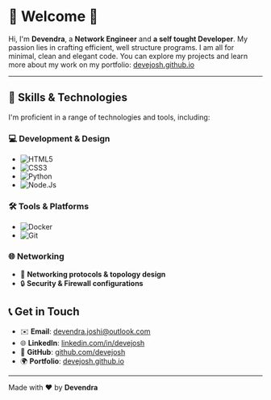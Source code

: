 # 🌟 Welcome 🌟

Hi, I'm **Devendra**, a **Network Engineer** and **a self tought Developer**. My passion lies in crafting efficient, well structure programs. I am all for minimal, clean and elegant code.
You can explore my projects and learn more about my work on my portfolio: [devejosh.github.io](https://devejosh.github.io)

---

## 🚀 Skills & Technologies

I'm proficient in a range of technologies and tools, including:

### 💻 **Development & Design**
- ![HTML5](https://img.shields.io/badge/HTML5-%23E34F26.svg?style=flat&logo=html5&logoColor=white)
- ![CSS3](https://img.shields.io/badge/CSS3-%231572B6.svg?style=flat&logo=css3&logoColor=white)
- ![Python](https://img.shields.io/badge/Python-%2314354C.svg?style=flat&logo=python&logoColor=white)
- ![Node.Js](https://img.shields.io/badge/Node.js-%2314354C.svg?style=flat&logo=nodedotjs)

### 🛠️ **Tools & Platforms**
- ![Docker](https://img.shields.io/badge/Docker-%2339B8D4.svg?style=flat&logo=docker&logoColor=white)
- ![Git](https://img.shields.io/badge/Git-%23F14E32.svg?style=flat&logo=git&logoColor=white)

### 🌐 **Networking**
- 🔌 **Networking protocols & topology design**
- 🔒 **Security & Firewall configurations**



<!-- ## 📂 Featured Projects

Here’s a selection of my projects where I blend creativity with technical prowess:

### 🚀 **[Network Optimizer Tool](https://github.com/devejosh/network-optimizer)**
- **Description**: A tool designed to streamline network configurations and enhance speed and reliability.
- **Tech Stack**: Python, Docker, Git
- **Demo**: [Live Demo](https://devejosh.github.io/network-optimizer)

### 🧰 **[Web Automation Suite](https://github.com/devejosh/web-automation-suite)**
- **Description**: A collection of Python scripts to automate web-related tasks for greater productivity.
- **Tech Stack**: Python, HTML/CSS
- **Demo**: [Live Demo](https://devejosh.github.io/web-automation-suite)

### 🌍 **[Dockerized Microservices](https://github.com/devejosh/docker-microservices)**
- **Description**: A set of containerized microservices built to demonstrate scalability and reliability in Docker environments.
- **Tech Stack**: Docker, Python, Git
- **Demo**: [Live Demo](https://devejosh.github.io/docker-microservices) -->



## 📞 Get in Touch

- ✉️ **Email**: [devendra.joshi@outlook.com](mailto:devendra.joshi@outlook.com)
- 🌐 **LinkedIn**: [linkedin.com/in/devejosh](https://linkedin.com/in/devejosh)
- 🐙 **GitHub**: [github.com/devejosh](https://github.com/devejosh)
- 🌍 **Portfolio**: [devejosh.github.io](https://devejosh.github.io)


---  

Made with ❤️ by **Devendra**  
